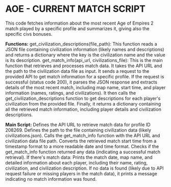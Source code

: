 # AOE - CURRENT MATCH SCRIPT
This code fetches information about the most recent Age of Empires 2 match played by a specific profile and summarizes it, giving also the specific civs bonuses.

**Functions:**
        get_civilization_descriptions(file_path): This function reads a JSON file containing civilization information (likely names and descriptions) and returns a dictionary where the key is the civilization name and the value is its description.
        get_match_info(api_url, civilizations_file): This is the main function that retrieves and processes match data.
            It takes the API URL and the path to the civilization data file as input.
            It sends a request to the provided API to get match information for a specific profile.
            If the request is successful (status code 200), it parses the JSON response and extracts details of the most recent match, including map name, start time, and player information (names, ratings, and civilizations).
            It then calls the get_civilization_descriptions function to get descriptions for each player's civilization from the provided file.
            Finally, it returns a dictionary containing all the retrieved match information, including player details and civilization descriptions.

**Main Script:**
        Defines the API URL to retrieve match data for profile ID 208269.
        Defines the path to the file containing civilization data (likely civilizations.json).
        Calls the get_match_info function with the API URL and civilization data file path.
        Converts the retrieved match start time from a timestamp format to a more readable date and time format.
        Checks if the get_match_info function returned any data (indicating a successful match retrieval).
            If there's match data:
                Prints the match date, map name, and detailed information about each player, including their name, rating, civilization, and civilization description.
            If no data is found (likely due to API request failure or missing players in the match data), it prints a message indicating no match information was found.
